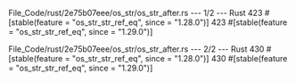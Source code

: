 File_Code/rust/2e75b07eee/os_str/os_str_after.rs --- 1/2 --- Rust
423 #[stable(feature = "os_str_str_ref_eq", since = "1.28.0")]                                                                                               423 #[stable(feature = "os_str_str_ref_eq", since = "1.29.0")]

File_Code/rust/2e75b07eee/os_str/os_str_after.rs --- 2/2 --- Rust
430 #[stable(feature = "os_str_str_ref_eq", since = "1.28.0")]                                                                                               430 #[stable(feature = "os_str_str_ref_eq", since = "1.29.0")]

